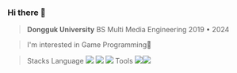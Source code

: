 ### Hi there 👋
> **Dongguk University**
> BS Multi Media Engineering
> 2019 • 2024

>I'm interested in Game Programming👾
> 

>Stacks
>Language
<img src="https://img.shields.io/badge/c-00C4CC?style=plastic-square&logo=c&logoColor=white"/> <img src="https://img.shields.io/badge/C++-E9568E?style=plastic-square&logo=C++&logoColor=white"/>  <img src="https://img.shields.io/badge/Python-7B68EE?style=plastic-square&logo=Python&logoColor=white"/>
>Tools
><img src="https://img.shields.io/badge/Unreal-000000?style=plastic-square&logo=Unreal&logoColor=white"/><img src="https://img.shields.io/badge/Unity-527FFF?style=plastic-square&logo=Unity&logoColor=white"/>
<!--
**ddozakim/ddozakim** is a ✨ _special_ ✨ repository because its `README.md` (this file) appears on your GitHub profile.

Here are some ideas to get you started:

- 🔭 I’m currently working on ...
- 🌱 I’m currently learning ...
- 👯 I’m looking to collaborate on ...
- 🤔 I’m looking for help with ...
- 💬 Ask me about ...
- 📫 How to reach me: ...
- 😄 Pronouns: ...
- ⚡ Fun fact: ...
-->

